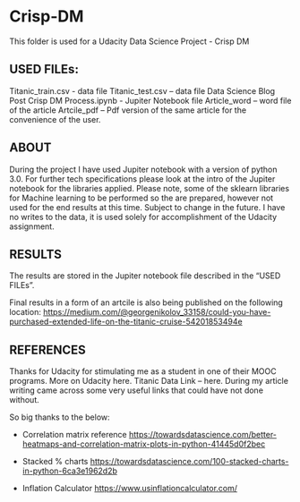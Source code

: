 # Crisp-DM
This folder is used for a Udacity Data Science Project - Crisp DM



## USED FILEs:
Titanic_train.csv - data file
Titanic_test.csv – data file
Data Science Blog Post Crisp DM Process.ipynb - Jupiter Notebook file
Article_word – word file of the article
Artcile_pdf – Pdf version of the same article for the convenience of the user.

## ABOUT
During the project I have used Jupiter notebook with a version of python 3.0. For further tech specifications please look at the intro of the Jupiter notebook for the libraries applied. Please note, some of the sklearn libraries for Machine learning to be performed so the are prepared, however not used for the end results at this time. Subject to change in the future.
I have no writes to the data, it is used solely for accomplishment of the Udacity assignment.

## RESULTS
The results are stored in the Jupiter notebook file described in the “USED FILEs”.

Final results in a form of an artcile is also being published on the following location: 
https://medium.com/@georgenikolov_33158/could-you-have-purchased-extended-life-on-the-titanic-cruise-54201853494e 
 
## REFERENCES
Thanks for Udacity for stimulating me as a student in one of their MOOC programs. More on Udacity here. 
Titanic Data Link – here.
During my article writing came across some very useful links that could have not done without. 

So big thanks to the below:

- Correlation matrix reference https://towardsdatascience.com/better-heatmaps-and-correlation-matrix-plots-in-python-41445d0f2bec

- Stacked % charts https://towardsdatascience.com/100-stacked-charts-in-python-6ca3e1962d2b

- Inflation Calculator https://www.usinflationcalculator.com/
